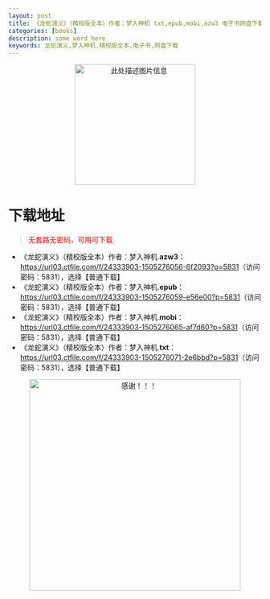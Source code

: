 ```yaml
---
layout: post
title: 《龙蛇演义》（精校版全本）作者：梦入神机 txt,epub,mobi,azw3 电子书网盘下载
categories: [books]
description: some word here
keywords: 龙蛇演义,梦入神机,精校版全本,电子书,网盘下载
---
```


<div align="center"><img src="https://qweree.cn/wp-content/uploads/2025/05/long-she-yan-yi.jpg" alt="此处描述图片信息" width="240px" height="auto"></div>

# 下载地址

> <p style="color:red" >无套路无密码，可用可下载</p>

- 《龙蛇演义》（精校版全本）作者：梦入神机.**azw3**：<https://url03.ctfile.com/f/24333903-1505276056-6f2093?p=5831>（访问密码：5831），选择【普通下载】
- 《龙蛇演义》（精校版全本）作者：梦入神机.**epub**：<https://url03.ctfile.com/f/24333903-1505276059-e56e00?p=5831>（访问密码：5831），选择【普通下载】
- 《龙蛇演义》（精校版全本）作者：梦入神机.**mobi**：<https://url03.ctfile.com/f/24333903-1505276065-af7d60?p=5831>（访问密码：5831），选择【普通下载】
- 《龙蛇演义》（精校版全本）作者：梦入神机.**txt**：<https://url03.ctfile.com/f/24333903-1505276071-2e6bbd?p=5831>（访问密码：5831），选择【普通下载】

<div align="center"><img src="https://pic.imgdb.cn/item/6707df6bd29ded1a8ce37031.gif" alt="感谢！！！" width="420px" height="auto"/></div>
